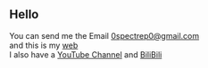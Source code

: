 ## Hello  
You can send me the Email 0spectrep0@gmail.com  
and this is my [web](https://spectre-pro.github.io)  
I also have a [YouTube Channel](https://www.youtube.com/@spectre_pro) and [BiliBili](https://b23.tv/teXIVBB)
<!--
**SPECTRE-PRO/spectre-pro** is a ✨ _special_ ✨ repository because its `README.md` (this file) appears on your GitHub profile.

Here are some ideas to get you started:

- 🔭 I’m currently working on ...
- 🌱 I’m currently learning ...
- 👯 I’m looking to collaborate on ...
- 🤔 I’m looking for help with ...
- 💬 Ask me about ...
- 📫 How to reach me: ...
- 😄 Pronouns: ...
- ⚡ Fun fact: ...
-->
